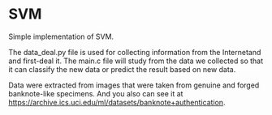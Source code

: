 # SVM

Simple implementation of SVM.

The data_deal.py file is used for collecting information from the Internetand and first-deal it.
The main.c file will study from the data we collected so that it can classify the new data or predict the result based on new data.

Data were extracted from images that were taken from genuine and forged banknote-like specimens.
And you also can see it at https://archive.ics.uci.edu/ml/datasets/banknote+authentication.
